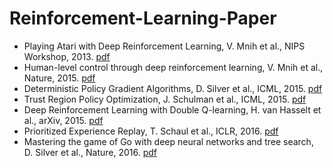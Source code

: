 # Reinforcement-Learning-Paper
* Playing Atari with Deep Reinforcement Learning, V. Mnih et al., NIPS Workshop, 2013. [pdf](https://www.cs.toronto.edu/~vmnih/docs/dqn.pdf)
* Human-level control through deep reinforcement learning, V. Mnih et al., Nature, 2015. [pdf](https://www.nature.com/articles/nature14236) 
* Deterministic Policy Gradient Algorithms, D. Silver et al., ICML, 2015. [pdf](http://jmlr.org/proceedings/papers/v32/silver14.pdf)
* Trust Region Policy Optimization, J. Schulman et al., ICML, 2015. [pdf](http://jmlr.org/proceedings/papers/v37/schulman15.pdf)
* Deep Reinforcement Learning with Double Q-learning, H. van Hasselt et al., arXiv, 2015. [pdf](http://arxiv.org/abs/1509.06461)
* Prioritized Experience Replay, T. Schaul et al., ICLR, 2016. [pdf](http://arxiv.org/abs/1511.05952)
* Mastering the game of Go with deep neural networks and tree search, D. Silver et al., Nature, 2016. [pdf](http://www.nature.com/nature/journal/v529/n7587/full/nature16961.html)

